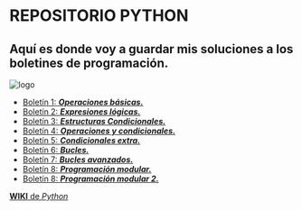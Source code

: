 # REPOSITORIO PYTHON

## Aquí es donde voy a guardar mis soluciones a los boletines de programación.

[foto]:https://qubilo.com/media/images/python_kf8vFR4.original.jpg

![logo][foto]

- [Boletín 1: **_Operaciones básicas._**](https://github.com/rgarben/boletines/tree/master/boletin_Uno)
- [Boletín 2: **_Expresiones lógicas._**](https://github.com/rgarben/boletines/tree/master/boletin_Dos)
- [Boletín 3: **_Estructuras Condicionales._**](https://github.com/rgarben/boletines/tree/master/boletin_Tres)
- [Boletín 4: **_Operaciones y condicionales._**](https://github.com/rgarben/boletines/tree/master/boletin_Cuatro)
- [Boletín 5: **_Condicionales extra._**](https://github.com/rgarben/boletines/tree/master/boletin_Cinco)
- [Boletín 6: **_Bucles._**](https://github.com/rgarben/boletines/tree/master/boletin_Seis)
- [Boletín 7: **_Bucles avanzados._**](https://github.com/rgarben/boletines/tree/master/boletin_Siete)
- [Boletín 8: **_Programación modular._**](https://github.com/rgarben/boletines/tree/master/boletin_Ocho)
- [Boletín 8: **_Programación modular 2._**](https://github.com/rgarben/boletines/tree/master/boletin_Nueve)


[**WIKI** de _Python_](https://es.wikipedia.org/wiki/Python)
